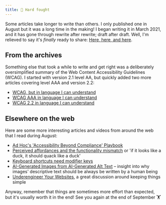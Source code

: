 ```yaml
---
title: 💪 Hard fought
---
```


Some articles take longer to write than others. I only published one in August but it was a long time in the making! I began writing it in March 2021, and it has gone through rewrite after rewrite; draft after draft. Well, I'm relieved to say it's *finally* ready to share: [Here, here, and here](https://www.tempertemper.net/blog/here-here-and-here).


## From the archives

Something else that took a while to write and get right was a deliberately oversimplified summary of the Web Content Accessibility Guidelines (WCAG). I started with version 2.1 level AA, but quickly added two more articles covering level AAA and version 2.2:

- [WCAG, but in language I can understand](https://www.tempertemper.net/blog/wcag-but-in-language-i-can-understand)
- [WCAG AAA in language I can understand](https://www.tempertemper.net/blog/wcag-aaa-in-language-i-can-understand)
- [WCAG 2.2 in language I can understand](https://www.tempertemper.net/blog/wcag-2-2-in-language-i-can-understand)


## Elsewhere on the web

Here are some more interesting articles and videos from around the web that I read during August:

- [Ad Hoc's 'Accessibility Beyond Compliance' Playbook](https://adhoc.team/playbook-accessibility/)
- [Perceived affordances and the functionality mismatch](https://tink.uk/perceived-affordances-and-the-functionality-mismatch/) or 'if it looks like a duck, it should quack like a duck'
- [Keyboard shortcuts need modifier keys](https://hidde.blog/keyboard-shortcuts/)
- [AI-Generated Images from AI-Generated Alt Text](https://adrianroselli.com/2022/08/ai-generated-images-from-ai-generated-alt-text.html) – insight into why images' descriptive text should be always be written by a human being
- [Underengineer Your Websites](https://www.youtube.com/watch?v=hKDn-Q4zRPg), a great discussion around keeping things simple

Anyway, remember that things are sometimes more effort than expected, but it's usually worth it in the end! See you again at the end of September 🏋

